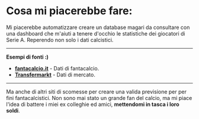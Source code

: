 # Cosa mi piacerebbe fare:
Mi piacerebbe automatizzare creare un database magari da consultare con una dashboard che m'aiuti a tenere d'occhio le statistiche dei giocatori di Serie A.
Reperendo non solo i dati calcistici.

---
__Esempi di fonti :)__
- __[fantacalcio.it](https://www.fantacalcio.it/)__ - 
Dati di fantacalcio.
- __[Transfermarkt](https://www.transfermarkt.it/)__ -
Dati di mercato.
---
Ma anche di altri siti di scomesse per creare una valida previsione per  per fini fantacalcistici.
Non sono mai stato un grande fan del calcio, ma mi piace l'idea di battere i miei ex colleghie ed amici, **mettendomi in tasca i loro soldi**.
